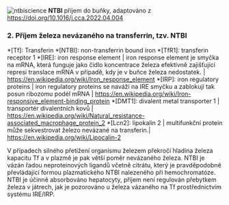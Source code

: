 <div class="w3-row">
<div class="w3-half w3-center">

![ntbiscience](ntbiscience.jpg)
**NTBI** příjem do buňky, adaptováno z https://doi.org/10.1016/j.cca.2022.04.004


</div>
<div class="w3-half">
<div class="w3-justify w3-margin-left">



### 2. Příjem železa nevázaného na transferrin, tzv. NTBI

*[Tf]: Transferin
*[NTBI]: non-transferrin bound iron
*[TfR1]: transferin receptor 1
*[IRE]: iron response element | iron response element je smyčka na mRNA, která funguje jako čidlo koncentrace železa efektivně zajišťující represi translace mRNA v případě, kdy je v buňce železa nedostatek. | https://en.wikipedia.org/wiki/Iron_response_element
*[IRP]: iron regulatory proteins | iron regulatory proteins se naváží na IRE smyčku a zablokují tak posun ribozomu podél mRNA |  https://en.wikipedia.org/wiki/Iron-responsive_element-binding_protein
*[DMT1]: divalent metal transporter 1 | transportér divalentních kovů | https://en.wikipedia.org/wiki/Natural_resistance-associated_macrophage_protein_2
*[Lcn2]: lipokalin 2 | multifunkční protein může sekvestrovat železo nevázané na transferin.| https://en.wikipedia.org/wiki/Lipocalin-2

V případech silného přetížení organismu železem překročí hladina železa kapacitu Tf a v plazmě je pak větší poměr nevázaného železa. NTBI je vázán řadou neproteinových ligandů včetně citrátu, který je pravděpodobně převládající formou plazmatického NTBI nalezeného při hemochromatóze. NTBI je účinně absorbováno hepatocyty, příjem není regulován přebytkem železa v játrech, jak je pozorováno u železa vázaného na Tf prostřednictvím systému IRE/IRP. 

<bdl-quiz question="Vyberte, který popis nejvíce odpovídá příjmu železa nevázaného na Tf, tzv. NTBI."
	  type="choice2"
    answers="Zásadní mechanismus v normě | zanedbatelný v normě, ale hlavní při přetížení organismu železem | zanedbatelný v normě, ale důležitý při hemolýze"
    correctoptions="false|true|false" 
buttontitle="zkontrolovat odpověď"
explanations="ne. Zásadní v normě je příjem přes Tf a TfR1|ano|ne. při hemolýze je důležitý mechanismus příjmu železa v hemu, viz dále.">
</bdl-quiz>

</div>
</div>
</div>